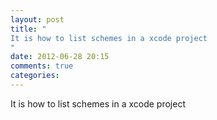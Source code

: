 ```yaml
---
layout: post
title: "
It is how to list schemes in a xcode project
"
date: 2012-06-28 20:15
comments: true
categories: 
---
```


It is how to list schemes in a xcode project


```

```

